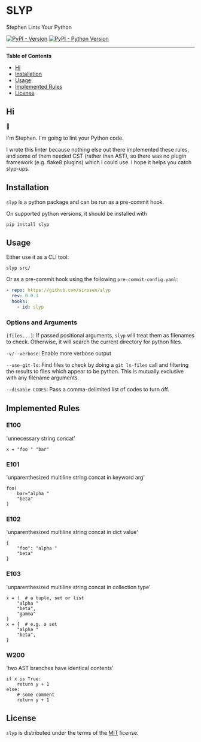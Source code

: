 # SLYP

Stephen Lints Your Python

[![PyPI - Version](https://img.shields.io/pypi/v/click-type-test.svg)](https://pypi.org/project/click-type-test)
[![PyPI - Python Version](https://img.shields.io/pypi/pyversions/click-type-test.svg)](https://pypi.org/project/click-type-test)

-----

**Table of Contents**

- [Hi](#Hi)
- [Installation](#installation)
- [Usage](#usage)
- [Implemented Rules](#implemented-rules)
- [License](#license)

## Hi

:wave:

I'm Stephen. I'm going to lint your Python code.

I wrote this linter because nothing else out there implemented these rules, and
some of them needed CST (rather than AST), so there was no plugin framework
(e.g. flake8 plugins) which I could use.
I hope it helps you catch slyp-ups.

## Installation

`slyp` is a python package and can be run as a pre-commit hook.

On supported python versions, it should be installed with

```console
pip install slyp
```

## Usage

Either use it as a CLI tool:

```console
slyp src/
```

Or as a pre-commit hook using the following `pre-commit-config.yaml`:

```yaml
- repo: https://github.com/sirosen/slyp
  rev: 0.0.3
  hooks:
    - id: slyp
```

### Options and Arguments

`[files...]`: If passed positional arguments, `slyp` will treat them as
filenames to check.
Otherwise, it will search the current directory for python files.

`-v/--verbose`: Enable more verbose output

`--use-git-ls`: Find files to check by doing a `git ls-files` call and filtering
the results to files which appear to be python.
This is mutually exclusive with any filename arguments.

`--disable CODES`: Pass a comma-delimited list of codes to turn off.

## Implemented Rules

### E100

'unnecessary string concat'

    x = "foo " "bar"

### E101

'unparenthesized multiline string concat in keyword arg'

    foo(
        bar="alpha "
        "beta"
    )

### E102

'unparenthesized multiline string concat in dict value'

    {
        "foo": "alpha "
        "beta"
    }

### E103

'unparenthesized multiline string concat in collection type'

    x = (  # a tuple, set or list
        "alpha "
        "beta",
        "gamma"
    )
    x = {  # e.g. a set
        "alpha "
        "beta",
    }


### W200

'two AST branches have identical contents'

    if x is True:
        return y + 1
    else:
        # some comment
        return y + 1

## License

`slyp` is distributed under the terms of the [MIT](https://spdx.org/licenses/MIT.html) license.

